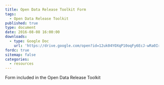 ```yaml
---
title: Open Data Release Toolkit Form
tags:
  - Open Data Release Toolkit
published: true
type: document
date: 2016-08-08 16:00:00
downloads:
  - type: Google Doc
    url: 'https://drive.google.com/open?id=12uk04YOXqP10oqFy6EcJ-wRa0IrGx1B-BaCNUITP-EA'
fordc: true
sitemap: false
categories:
  - resources
---
```



Form included in the Open Data Release Toolkit